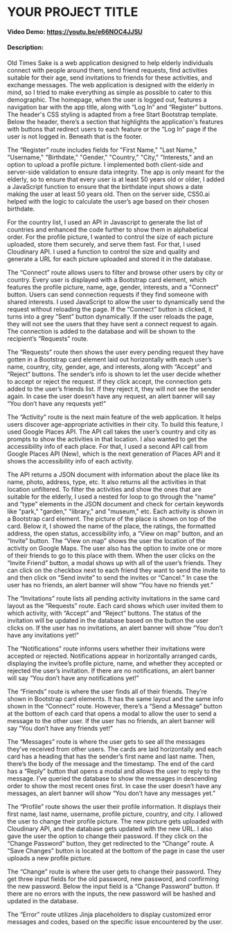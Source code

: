 # YOUR PROJECT TITLE
#### Video Demo: https://youtu.be/e66NOC4JJSU
#### Description:
Old Times Sake is a web application designed to help elderly individuals connect with people around them, send friend requests, find activities suitable for their age, send invitations to friends for these activities, and exchange messages. The web application is designed with the elderly in mind, so I tried to make everything as simple as possible to cater to this demographic. The homepage, when the user is logged out, features a navigation bar with the app title, along with “Log In” and “Register” buttons. The header's CSS styling is adapted from a free Start Bootstrap template. Below the header, there’s a section that highlights the application's features with buttons that redirect users to each feature or the “Log In” page if the user is not logged in. Beneath that is the footer.

The “Register” route includes fields for "First Name," "Last Name," "Username," "Birthdate," "Gender," "Country," "City," "Interests," and an option to upload a profile picture. I implemented both client-side and server-side validation to ensure data integrity. The app is only meant for the elderly, so to ensure that every user is at least 50 years old or older, I added a JavaScript function to ensure that the birthdate input shows a date making the user at least 50 years old. Then on the server side, CS50.ai helped with the logic to calculate the user’s age based on their chosen birthdate.

For the country list, I used an API in Javascript to generate the list of countries and enhanced the code further to show them in alphabetical order. For the profile picture, I wanted to control the size of each picture uploaded, store them securely, and serve them fast. For that, I used Cloudinary API. I used a function to control the size and quality and generate a URL for each picture uploaded and stored it in the database.

The “Connect” route allows users to filter and browse other users by city or country. Every user is displayed with a Bootstrap card element, which features the profile picture, name, age, gender, interests, and a "Connect" button. Users can send connection requests if they find someone with shared interests. I used JavaScript to allow the user to dynamically send the request without reloading the page. If the “Connect” button is clicked, it turns into a grey “Sent” button dynamically. If the user reloads the page, they will not see the users that they have sent a connect request to again. The connection is added to the database and will be shown to the recipient’s “Requests” route.

The “Requests” route then shows the user every pending request they have gotten in a Bootstrap card element laid out horizontally with each user’s name, country, city, gender, age, and interests, along with “Accept” and “Reject” buttons. The sender’s info is shown to let the user decide whether to accept or reject the request. If they click accept, the connection gets added to the user’s friends list. If they reject it, they will not see the sender again. In case the user doesn’t have any request, an alert banner will say “You don’t have any requests yet!”

The “Activity” route is the next main feature of the web application. It helps users discover age-appropriate activities in their city. To build this feature, I used Google Places API. The API call takes the user’s country and city as prompts to show the activities in that location. I also wanted to get the accessibility info of each place. For that, I used a second API call from Google Places API (New), which is the next generation of Places API and it shows the accessibility info of each activity.

The API returns a JSON document with information about the place like its name, photo, address, type, etc. It also returns all the activities in that location unfiltered. To filter the activities and show the ones that are suitable for the elderly, I used a nested for loop to go through the “name” and “type” elements in the JSON document and check for certain keywords like "park," "garden," "library," and "museum," etc. Each activity is shown in a Bootstrap card element. The picture of the place is shown on top of the card. Below it, I showed the name of the place, the ratings, the formatted address, the open status, accessibility info, a “View on map” button, and an “Invite” button. The “View on map” shows the user the location of the activity on Google Maps. The user also has the option to invite one or more of their friends to go to this place with them. When the user clicks on the “Invite Friend” button, a modal shows up with all of the user’s friends. They can click on the checkbox next to each friend they want to send the invite to and then click on “Send invite” to send the invites or “Cancel.” In case the user has no friends, an alert banner will show “You have no friends yet.”

The “Invitations” route lists all pending activity invitations in the same card layout as the “Requests” route. Each card shows which user invited them to which activity, with “Accept” and “Reject” buttons. The status of the invitation will be updated in the database based on the button the user clicks on. If the user has no invitations, an alert banner will show “You don’t have any invitations yet!”

The “Notifications” route informs users whether their invitations were accepted or rejected. Notifications appear in horizontally arranged cards, displaying the invitee’s profile picture, name, and whether they accepted or rejected the user’s invitation. If there are no notifications, an alert banner will say “You don’t have any notifications yet!”

The “Friends” route is where the user finds all of their friends. They’re shown in Bootstrap card elements. It has the same layout and the same info shown in the “Connect” route. However, there’s a “Send a Message” button at the bottom of each card that opens a modal to allow the user to send a message to the other user. If the user has no friends, an alert banner will say “You don’t have any friends yet!”

The “Messages” route is where the user gets to see all the messages they’ve received from other users. The cards are laid horizontally and each card has a heading that has the sender’s first name and last name. Then, there’s the body of the message and the timestamp. The end of the card has a “Reply” button that opens a modal and allows the user to reply to the message. I’ve queried the database to show the messages in descending order to show the most recent ones first. In case the user doesn’t have any messages, an alert banner will show “You don’t have any messages yet.”

The “Profile” route shows the user their profile information. It displays their first name, last name, username, profile picture, country, and city. I allowed the user to change their profile picture. The new picture gets uploaded with Cloudinary API, and the database gets updated with the new URL. I also gave the user the option to change their password. If they click on the “Change Password” button, they get redirected to the “Change” route. A “Save Changes” button is located at the bottom of the page in case the user uploads a new profile picture.

The “Change” route is where the user gets to change their password. They get three input fields for the old password, new password, and confirming the new password. Below the input field is a “Change Password” button. If there are no errors with the inputs, the new password will be hashed and updated in the database.

The “Error” route utilizes Jinja placeholders to display customized error messages and codes, based on the specific issue encountered by the user.

